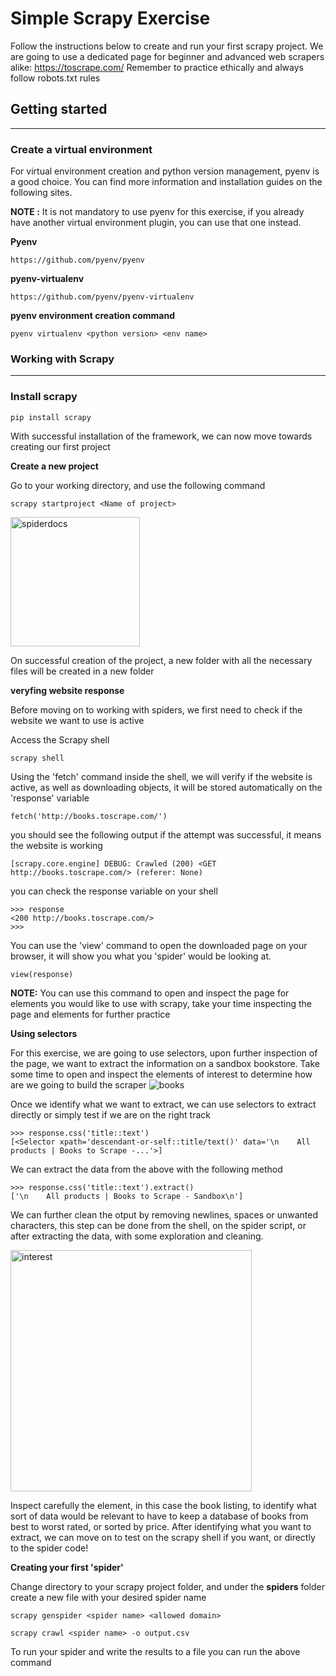 
# Simple Scrapy Exercise

Follow the instructions below to create and run your first scrapy project. We are going to use a dedicated page for beginner and advanced web scrapers alike: https://toscrape.com/ Remember to practice ethically and always follow robots.txt rules

## Getting started
--------

### Create a virtual environment 

For virtual environment creation and python version management, pyenv is a good choice. 
You can find more information and installation guides on the following sites.

**NOTE :** It is not mandatory to use pyenv for this exercise, if you already have another virtual environment plugin, you can use that one instead.


**Pyenv** 

~~~
https://github.com/pyenv/pyenv
~~~

**pyenv-virtualenv**

~~~
https://github.com/pyenv/pyenv-virtualenv
~~~

**pyenv environment creation command**

~~~
pyenv virtualenv <python version> <env name>
~~~

### Working with Scrapy
----------
### Install scrapy

~~~
pip install scrapy
~~~

With successful installation of the framework, we can now move towards creating our first project

**Create a new project**

Go to your working directory, and use the following command
~~~
scrapy startproject <Name of project>
~~~
<img width="207" alt="spiderdocs" src="https://user-images.githubusercontent.com/97254770/194343025-23968f82-177a-44b9-9883-e53de24a7d07.png">

On successful creation of the project, a new folder with all the necessary files will be created in a new folder

**veryfing website response**

Before moving on to working with spiders, we first need to check if the website we want to use is active

Access the Scrapy shell
~~~
scrapy shell
~~~

Using the 'fetch' command inside the shell, we will verify if the website is active, as well as downloading objects, it will be stored automatically on the 'response' variable

~~~
fetch('http://books.toscrape.com/')
~~~

you should see the following output if the attempt was successful, it means the website is working

~~~
[scrapy.core.engine] DEBUG: Crawled (200) <GET http://books.toscrape.com/> (referer: None)
~~~

you can check the response variable on your shell

~~~
>>> response
<200 http://books.toscrape.com/>
>>> 
~~~

You can use the 'view' command to open the downloaded page on your browser, it will show you what you 'spider' would be looking at.

~~~
view(response)
~~~

**NOTE:** You can use this command to open and inspect the page for elements you would like to use with scrapy, take your time inspecting the page and elements for further practice

**Using selectors**

For this exercise, we are going to use selectors, upon further inspection of the page, we want to extract the information on a sandbox bookstore. Take some time to open and inspect the elements of interest to determine how are we going to build the scraper 
![books](https://user-images.githubusercontent.com/97254770/194354037-acd38dc7-9dd0-4b33-b874-188a8736006e.png)

Once we identify what we want to extract, we can use selectors to extract directly or simply test if we are on the right track
~~~
>>> response.css('title::text')
[<Selector xpath='descendant-or-self::title/text()' data='\n    All products | Books to Scrape -...'>]
~~~

We can extract the data from the above with the following method
~~~
>>> response.css('title::text').extract()
['\n    All products | Books to Scrape - Sandbox\n']
~~~
We can further clean the otput by removing newlines, spaces or unwanted characters, this step can be done from the shell, on the spider script, or after extracting the data, with some exploration and cleaning. 

<img width="386" alt="interest" src="https://user-images.githubusercontent.com/97254770/194364061-9534417f-b12a-4c6f-ba38-14b09e1aa2bd.png">

Inspect carefully the element, in this case the book listing, to identify what sort of data would be relevant to have to keep a database of books from best to worst rated, or sorted by price. After identifying what you want to extract, we can move on to test on the scrapy shell if you want, or directly to the spider code!

**Creating your first 'spider'**

Change directory to your scrapy project folder, and under the **spiders** folder create a new file with your desired spider name

~~~
scrapy genspider <spider name> <allowed domain>
~~~

~~~
scrapy crawl <spider name> -o output.csv
~~~
To run your spider and write the results to a file you can run the above command

